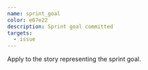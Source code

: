 ```yaml
---
name: sprint_goal
color: e67e22
description: Sprint goal committed
targets:
  - issue
---
```

Apply to the story representing the sprint goal.
